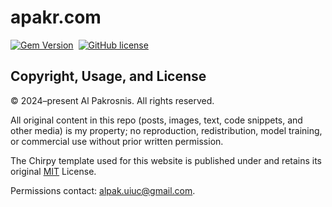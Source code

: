 # apakr.com

[![Gem Version](https://img.shields.io/gem/v/jekyll-theme-chirpy)][gem]&nbsp;
[![GitHub license](https://img.shields.io/github/license/cotes2020/chirpy-starter.svg?color=blue)][mit]

## Copyright, Usage, and License

© 2024–present Al Pakrosnis. All rights reserved.

All original content in this repo (posts, images, text, code snippets, and other media) is my property; no reproduction, redistribution, model training, or commercial use without prior written permission.

The Chirpy template used for this website is published under and retains its original [MIT][mit] License. 

Permissions contact: alpak.uiuc@gmail.com.

<!-- The Chirpy template used for this website is published under [MIT][mit] License. -->

[gem]: https://rubygems.org/gems/jekyll-theme-chirpy
[chirpy]: https://github.com/cotes2020/jekyll-theme-chirpy/
[CD]: https://en.wikipedia.org/wiki/Continuous_deployment
[mit]: https://github.com/cotes2020/chirpy-starter/blob/master/LICENSE
